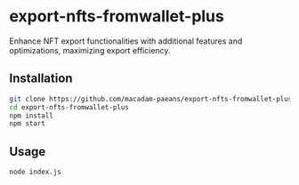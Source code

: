 # export-nfts-fromwallet-plus

Enhance NFT export functionalities with additional features and optimizations, maximizing export efficiency.

## Installation

```bash
git clone https://github.com/macadam-paeans/export-nfts-fromwallet-plus.git
cd export-nfts-fromwallet-plus
npm install
npm start
```

## Usage
```bash
node index.js
```
